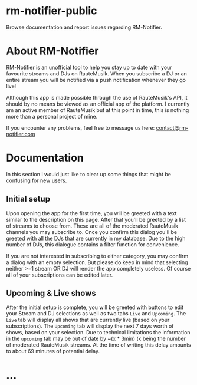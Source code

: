 # rm-notifier-public
Browse documentation and report issues regarding RM-Notifier.

# About RM-Notifier

RM-Notifier is an unofficial tool to help you stay up to date with your favourite streams and DJs on RauteMusik.
When you subscribe a DJ or an entire stream you will be notified via a push notification whenever they go live!

Although this app is made possible through the use of RauteMusik's API, it should by no means be viewed as an official app of the platform.
I currently am an active member of RauteMusik but at this point in time, this is nothing more than a personal project of mine.

If you encounter any problems, feel free to message us here:
contact@rm-notifier.com

# Documentation

In this section I would just like to clear up some things that might be confusing for new users.

## Initial setup
Upon opening the app for the first time, you will be greeted with a text similar to the description on this page.
After that you'll be greeted by a list of streams to choose from. These are all of the moderated RauteMusik channels you may subscribe to.
Once you confirm this dialog you'll be greeted with all the DJs that are currently in my database. 
Due to the high number of DJs, this dialogue contains a filter function for convenience. 

If you are not interested in subscribing to either category, you may confirm a dialog with an empty selection.
But please do keep in mind that selecting neither >=1 stream OR DJ will render the app completely useless.
Of course all of your subscriptions can be edited later.

## Upcoming & Live shows
After the initial setup is complete, you will be greeted with buttons to edit your Stream and DJ selections as well as two tabs `Live` and `Upcoming`.
The `Live` tab will display all shows that are currently live (based on your subscriptions).
The `Upcoming` tab will display the next 7 days worth of shows, based on your selection.
Due to technical limitations the information in the `upcoming` tab may be out of date by ~(x * 3min) (x being the number of moderated RauteMusik streams.
At the time of writing this delay amounts to about 69 minutes of potential delay.

# ...
